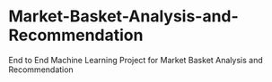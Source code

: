 # Market-Basket-Analysis-and-Recommendation
End to End Machine Learning Project for Market Basket Analysis and Recommendation